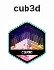 <h1 align="center">
	cub3d
</h1>

<p align="center">
  <img src="https://github.com/riceset/riceset/blob/main/42_badges/cub3de.png" alt="cub3d 42 project badge"/>
</p>
